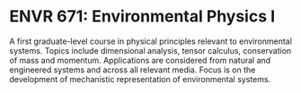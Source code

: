 # ENVR 671: Environmental Physics I

A first graduate-level course in physical principles relevant to environmental systems. Topics include dimensional analysis, tensor calculus, conservation of mass and momentum. Applications are considered from natural and engineered systems and across all relevant media. Focus is on the development of mechanistic representation of environmental systems.